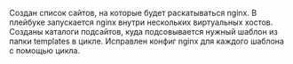 Создан список сайтов, на которые будет раскатываться nginx. В плейбуке запускается nginx внутри нескольких виртуальных хостов. Созданы каталоги подсайтов, куда подсовывается нужный шаблон из папки templates в цикле. Исправлен конфиг nginx для каждого шаблона с помощью цикла.
